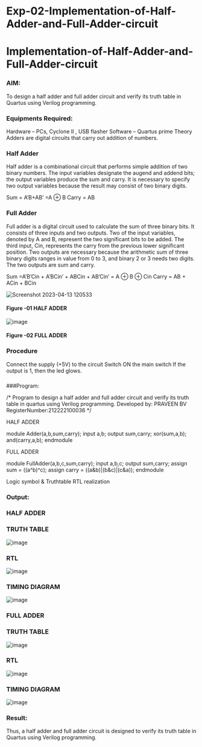 # Exp-02-Implementation-of-Half-Adder-and-Full-Adder-circuit

# Implementation-of-Half-Adder-and-Full-Adder-circuit
### AIM:
To design a half adder and full adder circuit and verify its truth table in Quartus using Verilog programming.

### Equipments Required:
Hardware – PCs, Cyclone II , USB flasher
Software – Quartus prime
Theory
Adders are digital circuits that carry out addition of numbers.

### Half Adder
Half adder is a combinational circuit that performs simple addition of two binary numbers. The input variables designate the augend and addend bits; the output variables produce the sum and carry. It is necessary to specify two output variables because the result may consist of two binary digits.

Sum = A’B+AB’ =A ⊕ B Carry = AB

### Full Adder
Full adder is a digital circuit used to calculate the sum of three binary bits. It consists of three inputs and two outputs. Two of the input variables, denoted by A and B, represent the two significant bits to be added. The third input, Cin, represents the carry from the previous lower significant position. Two outputs are necessary because the arithmetic sum of three binary digits ranges in value from 0 to 3, and binary 2 or 3 needs two digits. The two outputs are sum and carry.

Sum =A’B’Cin + A’BCin’ + ABCin + AB’Cin’ = A ⊕ B ⊕ Cin Carry = AB + ACin + BCin

 ![Screenshot 2023-04-13 120533](https://user-images.githubusercontent.com/121609342/231674369-094a0734-d10c-4dcf-b954-8e662f0fe8a7.png)


#### Figure -01 HALF ADDER 


![image](https://user-images.githubusercontent.com/121609342/231674533-c46acd9e-9fe4-476d-82e5-136a97defce6.png)

#### Figure -02 FULL ADDER 

### Procedure

Connect the supply (+5V) to the circuit
Switch ON the main switch
If the output is 1, then the led glows.
### 

###Program:

/*
Program to design a half adder and full adder circuit and verify its truth table in quartus using Verilog programming.
Developed by: PRAVEEN BV
RegisterNumber:212222100036
*/

HALF ADDER

module Adder(a,b,sum,carry);
input a,b;
output sum,carry;
xor(sum,a,b);
and(carry,a,b);
endmodule 

FULL ADDER

module FullAdder(a,b,c,sum,carry);
input a,b,c;
output sum,carry;
assign sum = ((a^b)^c);
assign carry = ((a&b)|(b&c)|(c&a));
endmodule 
 
Logic symbol & Truthtable
RTL realization

### Output:

### HALF ADDER

### TRUTH TABLE 
![image](https://user-images.githubusercontent.com/121609342/231674977-5adf488c-1388-4753-9512-7cfc868a3c59.png)

### RTL
![image](https://user-images.githubusercontent.com/121609342/231675013-160477f4-cb65-4eef-aa91-95bfd6a68db4.png)

### TIMING DIAGRAM
![image](https://user-images.githubusercontent.com/121609342/231675060-300f1038-14df-428b-bb5b-17150c820851.png)

### FULL ADDER

### TRUTH TABLE 
![image](https://user-images.githubusercontent.com/121609342/231675144-d70b786b-690e-4ffd-9ad5-7a54097c5cc5.png)

### RTL
![image](https://user-images.githubusercontent.com/121609342/231675204-a0e69240-1e04-443e-80f0-04666b2df148.png)

### TIMING DIAGRAM
![image](https://user-images.githubusercontent.com/121609342/231675257-9c1fb508-68a8-4ef7-905e-aeb6fa6881f9.png)



### Result:
Thus, a half adder and full adder circuit is designed to verify its truth table in Quartus using Verilog programming.
